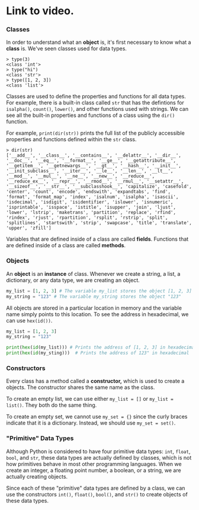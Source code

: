 # Link to video.

### Classes 

In order to understand what an **object** is, it's first necessary to know what a **class** is. We've seen classes used for data types.

```
> type(3)
<class 'int'>
> type("hi")
<class 'str'>
> type([1, 2, 3])
<class 'list'>
```

Classes are used to define the properties and functions for all data types. For example, there is a built-in class called `str` that has the defintions for `isalpha()`, `count()`, `lower()`, and other functions used with strings. We can see all the built-in properties and functions of a class using the `dir()` function. 

For example, `print(dir(str))` prints the full list of the publicly accessible properties and functions defined within the `str` class.

```
> dir(str)
['__add__', '__class__', '__contains__', '__delattr__', '__dir__', '__doc__', '__eq__', '__format__', '__ge__', '__getattribute__', '__getitem__', '__getnewargs__', '__gt__', '__hash__', '__init__', '__init_subclass__', '__iter__', '__le__', '__len__', '__lt__', '__mod__', '__mul__', '__ne__', '__new__', '__reduce__', '__reduce_ex__', '__repr__', '__rmod__', '__rmul__', '__setattr__', '__sizeof__', '__str__', '__subclasshook__', 'capitalize', 'casefold', 'center', 'count', 'encode', 'endswith', 'expandtabs', 'find', 'format', 'format_map', 'index', 'isalnum', 'isalpha', 'isascii', 'isdecimal', 'isdigit', 'isidentifier', 'islower', 'isnumeric', 'isprintable', 'isspace', 'istitle', 'isupper', 'join', 'ljust', 'lower', 'lstrip', 'maketrans', 'partition', 'replace', 'rfind', 'rindex', 'rjust', 'rpartition', 'rsplit', 'rstrip', 'split', 'splitlines', 'startswith', 'strip', 'swapcase', 'title', 'translate', 'upper', 'zfill']
```

Variables that are defined inside of a class are called **fields**. Functions that are defined inside of a class are called **methods**. 

### Objects

An **object** is an **instance** of class. Whenever we create a string, a list, a dictionary, or any data type, we are creating an object.

```python
my_list = [1, 2, 3] # The variable my_list stores the object [1, 2, 3]
my_string = "123" # The variable my_string stores the object "123"
```

All objects are stored in a particular location in memory and the variable name simply points to this location. To see the address in hexadecimal, we can use `hex(id())`.

```python
my_list = [1, 2, 3] 
my_string = "123"

print(hex(id(my_list))) # Prints the address of [1, 2, 3] in hexadecimal
print(hex(id(my_sting)))  # Prints the address of 123" in hexadecimal
```

### Constructors

Every class has a method called a **constructor,** which is used to create a objects. The constructor shares the same name as the class.

To create an empty list, we can use either `my_list = []` or `my_list = list()`. They both do the same thing.

To create an empty set, we cannot use `my_set = {}` since the curly braces indicate that it is a dictionary. Instead, we should use `my_set = set()`.


### "Primitive" Data Types

Although Python is considered to have four primitive data types: `int`, `float`, `bool`, and `str`, these data types are actually defined by classes, which is not how primitives behave in most other programming languages. When we create an integer, a floating point number, a boolean, or a string, we are actually creating objects.

Since each of these "primitive" data types are defined by a class, we can use the constructors `int()`, `float()`, `bool()`, and `str()` to create objects of these data types.
